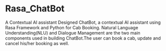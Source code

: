 # Rasa_ChatBot
A Contextual AI assistant
Designed ChatBot, a contextual AI assistant using Rasa Framework and Python for Cab Booking. Natural Language Understanding(NLU) and Dialogue Management are the two main components used in building ChatBot.The user can book a cab, update and cancel his/her booking as well.
